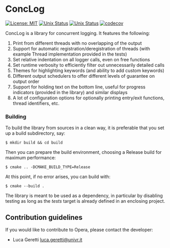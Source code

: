 

# ConcLog

[![License: MIT](https://img.shields.io/badge/License-MIT-green.svg)](https://opensource.org/licenses/MIT) [![Unix Status](https://github.com/ariadne-cps/conclog/workflows/Unix/badge.svg)](https://github.com/ariadne-cps/conclog/actions/workflows/unix.yml)
[![Unix Status](https://github.com/ariadne-cps/conclog/workflows/Windows/badge.svg)](https://github.com/ariadne-cps/conclog/actions/workflows/windows.yml) [![codecov](https://codecov.io/gh/ariadne-cps/opera/branch/main/graph/badge.svg)](https://codecov.io/gh/ariadne-cps/conclog)

ConcLog is a library for concurrent logging.
It features the following:
1) Print from different threads with no overlapping of the output
2) Support for automatic registration/deregistration of threads (with example Thread implementation provided in the tests)
3) Set relative indentation on all logger calls, even on free functions
4) Set runtime verbosity to efficiently filter out unnecessarily detailed calls
5) Themes for highlighting keywords (and ability to add custom keywords)
6) Different output schedulers to offer different levels of guarantee on output order
7) Support for holding text on the bottom line, useful for progress indicators (provided in the library) and similar displays
8) A lot of configuration options for optionally printing entry/exit functions, thread identifiers, etc.

### Building

To build the library from sources in a clean way, it is preferable that you set up a build subdirectory, say:

```
$ mkdir build && cd build
```

Then you can prepare the build environment, choosing a Release build for maximum performance:

```
$ cmake .. -DCMAKE_BUILD_TYPE=Release
```

At this point, if no error arises, you can build with:

```
$ cmake --build .
```

The library is meant to be used as a dependency, in particular by disabling testing as long as the *tests* target is already defined in an enclosing project.

## Contribution guidelines ##

If you would like to contribute to Opera, please contact the developer: 

* Luca Geretti <luca.geretti@univr.it>
